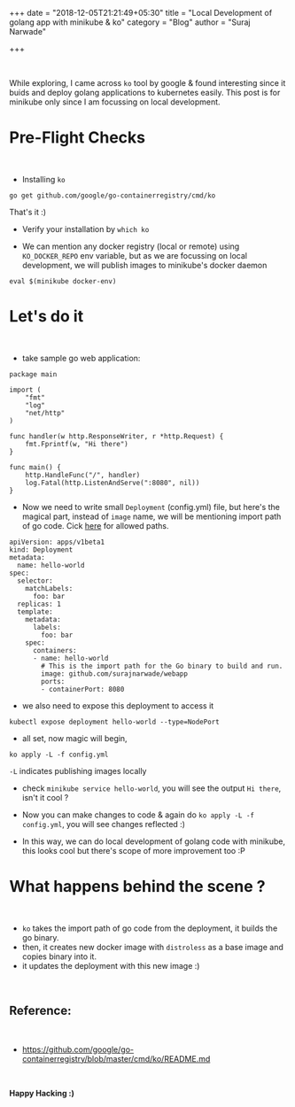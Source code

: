 +++
date = "2018-12-05T21:21:49+05:30"
title = "Local Development of golang app with minikube & ko"
category = "Blog"
author = "Suraj Narwade"

+++

<br/>

While exploring, I came across `ko` tool by google & found interesting since it buids and deploy golang applications to kubernetes easily.
This post is for minikube only since I am focussing on local development.

Pre-Flight Checks
=================

<br/>

* Installing `ko`

```
go get github.com/google/go-containerregistry/cmd/ko
```

That's it :)

* Verify your installation by `which ko`

* We can mention any docker registry (local or remote) using `KO_DOCKER_REPO` env variable, but as we are focussing on local development, we will publish images to minikube's docker daemon

```
eval $(minikube docker-env)
```

Let's do it
===========

<br/>

* take sample go web application:

```
package main

import (
	"fmt"
	"log"
	"net/http"
)

func handler(w http.ResponseWriter, r *http.Request) {
	fmt.Fprintf(w, "Hi there")
}

func main() {
	http.HandleFunc("/", handler)
	log.Fatal(http.ListenAndServe(":8080", nil))
}
```

* Now we need to write small `Deployment` (config.yml) file, but here's the magical part, instead of `image` name, we will be mentioning import path of go code. Cick [here](https://github.com/google/go-containerregistry/blob/master/cmd/ko/README.md#determining-supported-import-paths) for allowed paths.

```
apiVersion: apps/v1beta1
kind: Deployment
metadata:
  name: hello-world
spec:
  selector:
    matchLabels:
      foo: bar
  replicas: 1
  template:
    metadata:
      labels:
        foo: bar
    spec:
      containers:
      - name: hello-world
        # This is the import path for the Go binary to build and run.
        image: github.com/surajnarwade/webapp
        ports:
        - containerPort: 8080
```

* we also need to expose this deployment to access it

```
kubectl expose deployment hello-world --type=NodePort
```


* all set, now magic will begin,

```
ko apply -L -f config.yml
```

`-L` indicates publishing images locally

* check `minikube service hello-world`, you will see the output `Hi there`, isn't it cool ?

* Now you can make changes to code & again do `ko apply -L -f config.yml`, you will see changes reflected :)

* In this way, we can do local development of golang code with minikube, this looks cool but there's scope of more improvement too :P


What happens behind the scene ?
===============================

<br/>


* `ko` takes the import path of go code from the deployment, it builds the go binary.
* then, it creates new docker image with `distroless` as a base image and copies binary into it.
* it updates the deployment with this new image :)

<br/>


Reference:
----------

<br/>

* https://github.com/google/go-containerregistry/blob/master/cmd/ko/README.md

<br/>

**Happy Hacking :)**
